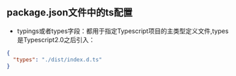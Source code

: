 ## package.json文件中的ts配置
- typings或者types字段：都用于指定Typescript项目的主类型定义文件,types是Typescript2.0之后引入：
```json
{
  "types": "./dist/index.d.ts"
}

```
